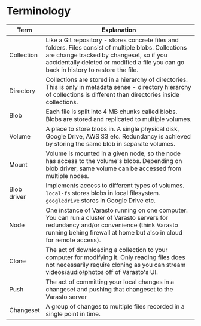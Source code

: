 Terminology
===========

| Term | Explanation |
|------|-------------|
| Collection | Like a Git repository - stores concrete files and folders. Files consist of multiple blobs. Collections are change tracked by changeset, so if you accidentally deleted or modified a file you can go back in history to restore the file. |
| Directory | Collections are stored in a hierarchy of directories. This is only in metadata sense - directory hierarchy of collections is different than directories inside collections. |
| Blob | Each file is split into 4 MB chunks called blobs. Blobs are stored and replicated to multiple volumes. |
| Volume | A place to store blobs in. A single physical disk, Google Drive, AWS S3 etc. Redundancy is achieved by storing the same blob in separate volumes. |
| Mount | Volume is mounted in a given node, so the node has access to the volume's blobs. Depending on blob driver, same volume can be accessed from multiple nodes. |
| Blob driver | Implements access to different types of volumes. `local-fs` stores blobs in local filesystem. `googledrive` stores in Google Drive etc. |
| Node | One instance of Varasto running on one computer. You can run a cluster of Varasto servers for redundancy and/or convenience (think Varasto running behing firewall at home but also in cloud for remote access). |
| Clone | The act of downloading a collection to your computer for modifying it. Only reading files does not necessarily require cloning as you can stream videos/audio/photos off of Varasto's UI. |
| Push | The act of committing your local changes in a changeset and pushing that changeset to the Varasto server |
| Changeset | A group of changes to multiple files recorded in a single point in time. |
